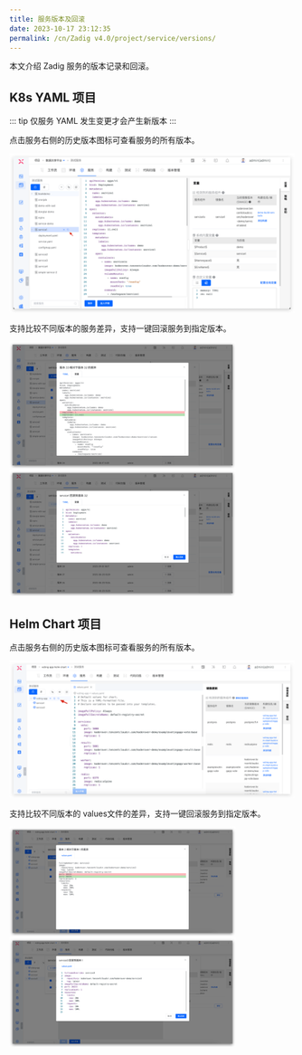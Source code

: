 ```yaml
---
title: 服务版本及回滚
date: 2023-10-17 23:12:35
permalink: /cn/Zadig v4.0/project/service/versions/
---
```


本文介绍 Zadig 服务的版本记录和回滚。

## K8s YAML 项目

::: tip
仅服务 YAML 发生变更才会产生新版本
:::

点击服务右侧的历史版本图标可查看服务的所有版本。

![历史版本](../../../../_images/service_version_track.png)

支持比较不同版本的服务差异，支持一键回滚服务到指定版本。

<img src="../../../../_images/service_version_track_1.png" width="400">
<img src="../../../../_images/service_version_track_2.png" width="400">

## Helm Chart 项目

点击服务右侧的历史版本图标可查看服务的所有版本。

![历史版本](../../../../_images/service_helm_version_track.png)

支持比较不同版本的 values文件的差异，支持一键回滚服务到指定版本。

<img src="../../../../_images/service_helm_version_track_1.png" width="400">
<img src="../../../../_images/service_helm_version_track_2.png" width="400">